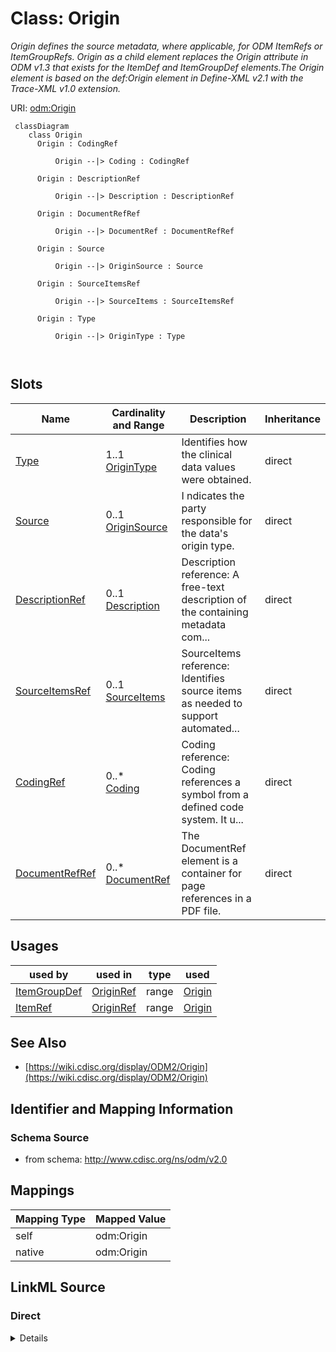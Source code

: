 # Class: Origin


_Origin defines the source metadata, where applicable, for ODM ItemRefs or ItemGroupRefs. Origin as a child element replaces the Origin attribute in ODM v1.3 that exists for the ItemDef and ItemGroupDef elements.The Origin element is based on the def:Origin element in Define-XML v2.1 with the Trace-XML v1.0 extension._





URI: [odm:Origin](http://www.cdisc.org/ns/odm/v2.0/Origin)



```mermaid
 classDiagram
    class Origin
      Origin : CodingRef
        
          Origin --|> Coding : CodingRef
        
      Origin : DescriptionRef
        
          Origin --|> Description : DescriptionRef
        
      Origin : DocumentRefRef
        
          Origin --|> DocumentRef : DocumentRefRef
        
      Origin : Source
        
          Origin --|> OriginSource : Source
        
      Origin : SourceItemsRef
        
          Origin --|> SourceItems : SourceItemsRef
        
      Origin : Type
        
          Origin --|> OriginType : Type
        
      
```




<!-- no inheritance hierarchy -->


## Slots

| Name | Cardinality and Range | Description | Inheritance |
| ---  | --- | --- | --- |
| [Type](Type.md) | 1..1 <br/> [OriginType](OriginType.md) | Identifies how the clinical data values were obtained. | direct |
| [Source](Source.md) | 0..1 <br/> [OriginSource](OriginSource.md) | I ndicates the party responsible for the data's origin type. | direct |
| [DescriptionRef](DescriptionRef.md) | 0..1 <br/> [Description](Description.md) | Description reference: A free-text description of the containing metadata com... | direct |
| [SourceItemsRef](SourceItemsRef.md) | 0..1 <br/> [SourceItems](SourceItems.md) | SourceItems reference: Identifies source items as needed to support automated... | direct |
| [CodingRef](CodingRef.md) | 0..* <br/> [Coding](Coding.md) | Coding reference: Coding references a symbol from a defined code system. It u... | direct |
| [DocumentRefRef](DocumentRefRef.md) | 0..* <br/> [DocumentRef](DocumentRef.md) | The DocumentRef element is a container for page references in a PDF file. | direct |





## Usages

| used by | used in | type | used |
| ---  | --- | --- | --- |
| [ItemGroupDef](ItemGroupDef.md) | [OriginRef](OriginRef.md) | range | [Origin](Origin.md) |
| [ItemRef](ItemRef.md) | [OriginRef](OriginRef.md) | range | [Origin](Origin.md) |






## See Also

* [https://wiki.cdisc.org/display/ODM2/Origin](https://wiki.cdisc.org/display/ODM2/Origin)

## Identifier and Mapping Information







### Schema Source


* from schema: http://www.cdisc.org/ns/odm/v2.0





## Mappings

| Mapping Type | Mapped Value |
| ---  | ---  |
| self | odm:Origin |
| native | odm:Origin |





## LinkML Source

<!-- TODO: investigate https://stackoverflow.com/questions/37606292/how-to-create-tabbed-code-blocks-in-mkdocs-or-sphinx -->

### Direct

<details>
```yaml
name: Origin
description: Origin defines the source metadata, where applicable, for ODM ItemRefs
  or ItemGroupRefs. Origin as a child element replaces the Origin attribute in ODM
  v1.3 that exists for the ItemDef and ItemGroupDef elements.The Origin element is
  based on the def:Origin element in Define-XML v2.1 with the Trace-XML v1.0 extension.
from_schema: http://www.cdisc.org/ns/odm/v2.0
see_also:
- https://wiki.cdisc.org/display/ODM2/Origin
slots:
- Type
- Source
- DescriptionRef
- SourceItemsRef
- CodingRef
- DocumentRefRef
slot_usage:
  Type:
    name: Type
    description: Identifies how the clinical data values were obtained.
    comments:
    - 'Required

      range:text

      The list of allowable Origin/@Type attribute values is provided as non-extensible
      codelists in the CDISC Controlled Terminology, Define-XML package. * Users are
      encouraged to refer to the most recent version of the CDISC Controlled Terminology
      ( https://www.cdisc.org/standards/terminology/controlled-terminology ).'
    domain_of:
    - TranslatedText
    - PDFPageRef
    - Standard
    - StudyEventDef
    - ItemGroupDef
    - Origin
    - Resource
    - MethodDef
    - StudyEndPoint
    - TransitionTimingConstraint
    - RelativeTimingConstraint
    - Branching
    - Organization
    - Query
    range: OriginType
    required: true
  Source:
    name: Source
    description: I ndicates the party responsible for the data's origin type.
    comments:
    - 'Optional

      range:text

      The list of allowable Origin/@Source attribute values is provided in the CDISC
      Controlled Terminology, Define-XML package. * Users are encouraged to refer
      to the most recent version of the CDISC Controlled Terminology ( https://www.cdisc.org/standards/terminology/controlled-terminology
      ).'
    domain_of:
    - Origin
    - Query
    range: OriginSource
  DescriptionRef:
    name: DescriptionRef
    domain_of:
    - Study
    - MetaDataVersion
    - ValueListDef
    - StudyEventGroupRef
    - StudyEventGroupDef
    - StudyEventDef
    - ItemGroupDef
    - Origin
    - ItemDef
    - CodeList
    - CodeListItem
    - MethodDef
    - ConditionDef
    - CommentDef
    - Protocol
    - StudyStructure
    - TrialPhase
    - StudyIndication
    - StudyIntervention
    - StudyObjective
    - StudyEndPoint
    - StudyTargetPopulation
    - StudyEstimand
    - IntercurrentEvent
    - SummaryMeasure
    - Arm
    - Epoch
    - TransitionTimingConstraint
    - AbsoluteTimingConstraint
    - RelativeTimingConstraint
    - DurationTimingConstraint
    - WorkflowDef
    - Criterion
    - ExceptionEvent
    - Organization
    - Location
    - ODMFileMetadata
    range: Description
    maximum_cardinality: 1
  SourceItemsRef:
    name: SourceItemsRef
    domain_of:
    - Origin
    range: SourceItems
    maximum_cardinality: 1
  CodingRef:
    name: CodingRef
    multivalued: true
    domain_of:
    - StudyEventGroupDef
    - StudyEventDef
    - ItemGroupDef
    - Origin
    - SourceItems
    - SourceItem
    - ItemDef
    - CodeList
    - CodeListItem
    - StudyIndication
    - StudyIntervention
    - StudyTargetPopulation
    - StudyParameter
    - ParameterValue
    - Criterion
    - Annotation
    range: Coding
    inlined: true
    inlined_as_list: true
  DocumentRefRef:
    name: DocumentRefRef
    multivalued: true
    domain_of:
    - AnnotatedCRF
    - SupplementalDoc
    - Origin
    - MethodDef
    - CommentDef
    range: DocumentRef
    inlined: true
    inlined_as_list: true
class_uri: odm:Origin

```
</details>

### Induced

<details>
```yaml
name: Origin
description: Origin defines the source metadata, where applicable, for ODM ItemRefs
  or ItemGroupRefs. Origin as a child element replaces the Origin attribute in ODM
  v1.3 that exists for the ItemDef and ItemGroupDef elements.The Origin element is
  based on the def:Origin element in Define-XML v2.1 with the Trace-XML v1.0 extension.
from_schema: http://www.cdisc.org/ns/odm/v2.0
see_also:
- https://wiki.cdisc.org/display/ODM2/Origin
slot_usage:
  Type:
    name: Type
    description: Identifies how the clinical data values were obtained.
    comments:
    - 'Required

      range:text

      The list of allowable Origin/@Type attribute values is provided as non-extensible
      codelists in the CDISC Controlled Terminology, Define-XML package. * Users are
      encouraged to refer to the most recent version of the CDISC Controlled Terminology
      ( https://www.cdisc.org/standards/terminology/controlled-terminology ).'
    domain_of:
    - TranslatedText
    - PDFPageRef
    - Standard
    - StudyEventDef
    - ItemGroupDef
    - Origin
    - Resource
    - MethodDef
    - StudyEndPoint
    - TransitionTimingConstraint
    - RelativeTimingConstraint
    - Branching
    - Organization
    - Query
    range: OriginType
    required: true
  Source:
    name: Source
    description: I ndicates the party responsible for the data's origin type.
    comments:
    - 'Optional

      range:text

      The list of allowable Origin/@Source attribute values is provided in the CDISC
      Controlled Terminology, Define-XML package. * Users are encouraged to refer
      to the most recent version of the CDISC Controlled Terminology ( https://www.cdisc.org/standards/terminology/controlled-terminology
      ).'
    domain_of:
    - Origin
    - Query
    range: OriginSource
  DescriptionRef:
    name: DescriptionRef
    domain_of:
    - Study
    - MetaDataVersion
    - ValueListDef
    - StudyEventGroupRef
    - StudyEventGroupDef
    - StudyEventDef
    - ItemGroupDef
    - Origin
    - ItemDef
    - CodeList
    - CodeListItem
    - MethodDef
    - ConditionDef
    - CommentDef
    - Protocol
    - StudyStructure
    - TrialPhase
    - StudyIndication
    - StudyIntervention
    - StudyObjective
    - StudyEndPoint
    - StudyTargetPopulation
    - StudyEstimand
    - IntercurrentEvent
    - SummaryMeasure
    - Arm
    - Epoch
    - TransitionTimingConstraint
    - AbsoluteTimingConstraint
    - RelativeTimingConstraint
    - DurationTimingConstraint
    - WorkflowDef
    - Criterion
    - ExceptionEvent
    - Organization
    - Location
    - ODMFileMetadata
    range: Description
    maximum_cardinality: 1
  SourceItemsRef:
    name: SourceItemsRef
    domain_of:
    - Origin
    range: SourceItems
    maximum_cardinality: 1
  CodingRef:
    name: CodingRef
    multivalued: true
    domain_of:
    - StudyEventGroupDef
    - StudyEventDef
    - ItemGroupDef
    - Origin
    - SourceItems
    - SourceItem
    - ItemDef
    - CodeList
    - CodeListItem
    - StudyIndication
    - StudyIntervention
    - StudyTargetPopulation
    - StudyParameter
    - ParameterValue
    - Criterion
    - Annotation
    range: Coding
    inlined: true
    inlined_as_list: true
  DocumentRefRef:
    name: DocumentRefRef
    multivalued: true
    domain_of:
    - AnnotatedCRF
    - SupplementalDoc
    - Origin
    - MethodDef
    - CommentDef
    range: DocumentRef
    inlined: true
    inlined_as_list: true
attributes:
  Type:
    name: Type
    description: Identifies how the clinical data values were obtained.
    comments:
    - 'Required

      range:text

      The list of allowable Origin/@Type attribute values is provided as non-extensible
      codelists in the CDISC Controlled Terminology, Define-XML package. * Users are
      encouraged to refer to the most recent version of the CDISC Controlled Terminology
      ( https://www.cdisc.org/standards/terminology/controlled-terminology ).'
    from_schema: http://www.cdisc.org/ns/odm/v2.0
    rank: 1000
    alias: Type
    owner: Origin
    domain_of:
    - TranslatedText
    - PDFPageRef
    - Standard
    - StudyEventDef
    - ItemGroupDef
    - Origin
    - Resource
    - MethodDef
    - StudyEndPoint
    - TransitionTimingConstraint
    - RelativeTimingConstraint
    - Branching
    - Organization
    - Query
    range: OriginType
    required: true
  Source:
    name: Source
    description: I ndicates the party responsible for the data's origin type.
    comments:
    - 'Optional

      range:text

      The list of allowable Origin/@Source attribute values is provided in the CDISC
      Controlled Terminology, Define-XML package. * Users are encouraged to refer
      to the most recent version of the CDISC Controlled Terminology ( https://www.cdisc.org/standards/terminology/controlled-terminology
      ).'
    from_schema: http://www.cdisc.org/ns/odm/v2.0
    rank: 1000
    alias: Source
    owner: Origin
    domain_of:
    - Origin
    - Query
    range: OriginSource
  DescriptionRef:
    name: DescriptionRef
    description: 'Description reference: A free-text description of the containing
      metadata component, unless restricted by Business Rules.'
    from_schema: http://www.cdisc.org/ns/odm/v2.0
    rank: 1000
    identifier: false
    alias: DescriptionRef
    owner: Origin
    domain_of:
    - Study
    - MetaDataVersion
    - ValueListDef
    - StudyEventGroupRef
    - StudyEventGroupDef
    - StudyEventDef
    - ItemGroupDef
    - Origin
    - ItemDef
    - CodeList
    - CodeListItem
    - MethodDef
    - ConditionDef
    - CommentDef
    - Protocol
    - StudyStructure
    - TrialPhase
    - StudyIndication
    - StudyIntervention
    - StudyObjective
    - StudyEndPoint
    - StudyTargetPopulation
    - StudyEstimand
    - IntercurrentEvent
    - SummaryMeasure
    - Arm
    - Epoch
    - TransitionTimingConstraint
    - AbsoluteTimingConstraint
    - RelativeTimingConstraint
    - DurationTimingConstraint
    - WorkflowDef
    - Criterion
    - ExceptionEvent
    - Organization
    - Location
    - ODMFileMetadata
    range: Description
    maximum_cardinality: 1
  SourceItemsRef:
    name: SourceItemsRef
    description: 'SourceItems reference: Identifies source items as needed to support
      automated data capture and end-to-end traceability.'
    from_schema: http://www.cdisc.org/ns/odm/v2.0
    rank: 1000
    identifier: false
    alias: SourceItemsRef
    owner: Origin
    domain_of:
    - Origin
    range: SourceItems
    maximum_cardinality: 1
  CodingRef:
    name: CodingRef
    description: 'Coding reference: Coding references a symbol from a defined code
      system. It uses a code defined in a terminology system to associate semantics
      with a given term, codelist, variable, or group of variables. The presence of
      a Coding element associates a meaning to its parent element. Including multiple
      Coding elements for a given parent indicates synonymous meanings provided by
      different code systems or code system versions.'
    from_schema: http://www.cdisc.org/ns/odm/v2.0
    rank: 1000
    multivalued: true
    identifier: false
    alias: CodingRef
    owner: Origin
    domain_of:
    - StudyEventGroupDef
    - StudyEventDef
    - ItemGroupDef
    - Origin
    - SourceItems
    - SourceItem
    - ItemDef
    - CodeList
    - CodeListItem
    - StudyIndication
    - StudyIntervention
    - StudyTargetPopulation
    - StudyParameter
    - ParameterValue
    - Criterion
    - Annotation
    range: Coding
    inlined: true
    inlined_as_list: true
  DocumentRefRef:
    name: DocumentRefRef
    description: The DocumentRef element is a container for page references in a PDF
      file.
    from_schema: http://www.cdisc.org/ns/odm/v2.0
    rank: 1000
    multivalued: true
    identifier: false
    alias: DocumentRefRef
    owner: Origin
    domain_of:
    - AnnotatedCRF
    - SupplementalDoc
    - Origin
    - MethodDef
    - CommentDef
    range: DocumentRef
    inlined: true
    inlined_as_list: true
class_uri: odm:Origin

```
</details>